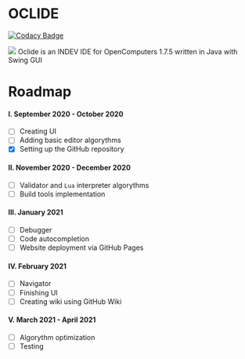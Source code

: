 # OCLIDE
[![Codacy Badge](https://app.codacy.com/project/badge/Grade/eb186f6640e5474f9e90ac34ad61ca05)](https://www.codacy.com/manual/Vladg24YT/OpenComputers-IDE?utm_source=github.com&amp;utm_medium=referral&amp;utm_content=Vladg24YT/OpenComputers-IDE&amp;utm_campaign=Badge_Grade)<br>

![](https://raw.githubusercontent.com/Vladg24YT/Oclide/master/Oclide_logo_white.jpg) 
Oclide is an INDEV IDE for OpenComputers 1.7.5 written in Java with Swing GUI

# Roadmap
#### I. September 2020 - October 2020 
- [ ] Creating UI
- [ ] Adding basic editor algorythms
- [x] Setting up the GitHub repository
#### II. November 2020 - December 2020
- [ ] Validator and `Lua` interpreter algorythms
- [ ] Build tools implementation
#### III. January 2021
- [ ] Debugger
- [ ] Code autocompletion
- [ ] Website deployment via GitHub Pages
#### IV. February 2021
- [ ] Navigator
- [ ] Finishing UI
- [ ] Creating wiki using GitHub Wiki
#### V. March 2021 - April 2021
- [ ] Algorythm optimization
- [ ] Testing
